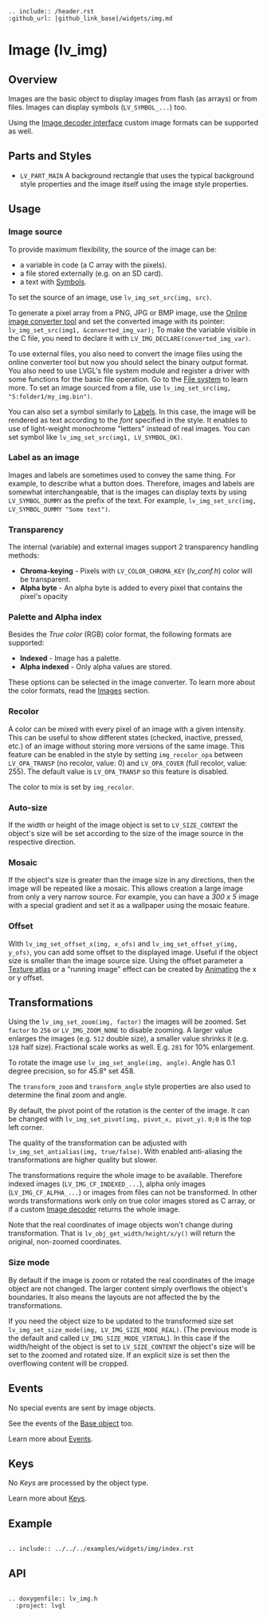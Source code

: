 ```eval_rst
.. include:: /header.rst 
:github_url: |github_link_base|/widgets/img.md
```
# Image (lv_img)


## Overview

Images are the basic object to display images from flash (as arrays) or from files. Images can display symbols (`LV_SYMBOL_...`) too.

Using the [Image decoder interface](/overview/image.html#image-decoder) custom image formats can be supported as well.

## Parts and Styles
- `LV_PART_MAIN` A background rectangle that uses the typical background style properties and the image itself using the image style properties.

## Usage

### Image source
To provide maximum flexibility, the source of the image can be:

- a variable in code (a C array with the pixels).
- a file stored externally (e.g. on an SD card).
- a text with [Symbols](/overview/font).

To set the source of an image, use `lv_img_set_src(img, src)`.

To generate a pixel array from a PNG, JPG or BMP image, use the [Online image converter tool](https://lvgl.io/tools/imageconverter) and set the converted image with its pointer: `lv_img_set_src(img1, &converted_img_var);`
To make the variable visible in the C file, you need to declare it with `LV_IMG_DECLARE(converted_img_var)`.

To use external files, you also need to convert the image files using the online converter tool but now you should select the binary output format.
You also need to use LVGL's file system module and register a driver with some functions for the basic file operation. Go to the [File system](/overview/file-system) to learn more.
To set an image sourced from a file, use `lv_img_set_src(img, "S:folder1/my_img.bin")`.

You can also set a symbol similarly to [Labels](/widgets/core/label). In this case, the image will be rendered as text according to the *font* specified in the style.  It enables to use of light-weight monochrome "letters" instead of real images. You can set symbol like `lv_img_set_src(img1, LV_SYMBOL_OK)`.

### Label as an image
Images and labels are sometimes used to convey the same thing. For example, to describe what a button does. 
Therefore, images and labels are somewhat interchangeable, that is the images can display texts by using `LV_SYMBOL_DUMMY` as the prefix of the text. For example, `lv_img_set_src(img, LV_SYMBOL_DUMMY "Some text")`.


### Transparency
The internal (variable) and external images support 2 transparency handling methods:

- **Chroma-keying** - Pixels with `LV_COLOR_CHROMA_KEY` (*lv_conf.h*) color will be transparent.
- **Alpha byte** - An alpha byte is added to every pixel that contains the pixel's opacity

### Palette and Alpha index
Besides the *True color* (RGB) color format, the following formats are supported:
- **Indexed** - Image has a palette.
- **Alpha indexed** - Only alpha values are stored.

These options can be selected in the image converter. To learn more about the color formats, read the [Images](/overview/image) section.

### Recolor
A color can be mixed with every pixel of an image with a given intensity.
This can be useful to show different states (checked, inactive, pressed, etc.) of an image without storing more versions of the same image.
This feature can be enabled in the style by setting `img_recolor_opa` between `LV_OPA_TRANSP` (no recolor, value: 0) and `LV_OPA_COVER` (full recolor, value: 255).
The default value is `LV_OPA_TRANSP` so this feature is disabled.

The color to mix is set by `img_recolor`.

### Auto-size
If the width or height of the image object is set to `LV_SIZE_CONTENT` the object's size will be set according to the size of the image source in the respective direction.

### Mosaic
If the object's size is greater than the image size in any directions, then the image will be repeated like a mosaic.
This allows creation a large image from only a very narrow source.
For example, you can have a *300 x 5* image with a special gradient and set it as a wallpaper using the mosaic feature.

### Offset
With `lv_img_set_offset_x(img, x_ofs)` and `lv_img_set_offset_y(img, y_ofs)`, you can add some offset to the displayed image.
Useful if the object size is smaller than the image source size.
Using the offset parameter a [Texture atlas](https://en.wikipedia.org/wiki/Texture_atlas) or a "running image" effect can be created by [Animating](/overview/animation) the x or y offset.

## Transformations

Using the `lv_img_set_zoom(img, factor)` the images will be zoomed. Set `factor` to `256` or `LV_IMG_ZOOM_NONE` to disable zooming. 
A larger value enlarges the images (e.g. `512` double size), a smaller value shrinks it (e.g. `128` half size).
Fractional scale works as well. E.g. `281` for 10% enlargement.

To rotate the image use `lv_img_set_angle(img, angle)`. Angle has 0.1 degree precision, so for 45.8° set 458.

The `transform_zoom` and `transform_angle` style properties are also used to determine the final zoom and angle.

By default, the pivot point of the rotation is the center of the image. It can be changed with `lv_img_set_pivot(img, pivot_x, pivot_y)`. `0;0` is the top left corner.

The quality of the transformation can be adjusted with `lv_img_set_antialias(img, true/false)`. With enabled anti-aliasing the transformations are higher quality but slower.

The transformations require the whole image to be available. Therefore indexed images (`LV_IMG_CF_INDEXED_...`), alpha only images (`LV_IMG_CF_ALPHA_...`) or images from files can not be transformed. 
In other words transformations work only on true color images stored as C array, or if a custom [Image decoder](/overview/images#image-edecoder) returns the whole image.

Note that the real coordinates of image objects won't change during transformation. That is `lv_obj_get_width/height/x/y()` will return the original, non-zoomed coordinates.

### Size mode

By default if the image is zoom or rotated the real coordinates of the image object are not changed. 
The larger content simply overflows the object's boundaries. 
It also means the layouts are not affected the by the transformations. 

If you need the object size to be updated to the transformed size set `lv_img_set_size_mode(img, LV_IMG_SIZE_MODE_REAL)`. (The previous mode is the default and called `LV_IMG_SIZE_MODE_VIRTUAL`).
In this case if the width/height of the object is set to `LV_SIZE_CONTENT` the object's size will be set to the zoomed and rotated size.
If an explicit size is set then the overflowing content will be cropped. 

## Events
No special events are sent by image objects.

See the events of the [Base object](/widgets/obj) too.

Learn more about [Events](/overview/event).

## Keys
No *Keys* are processed by the object type.

Learn more about [Keys](/overview/indev).

## Example

```eval_rst

.. include:: ../../../examples/widgets/img/index.rst

```

## API

```eval_rst

.. doxygenfile:: lv_img.h
  :project: lvgl

```
